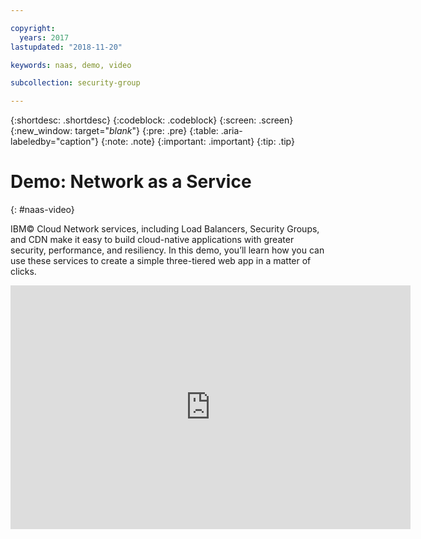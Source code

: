 ```yaml
---

copyright:
  years: 2017
lastupdated: "2018-11-20"

keywords: naas, demo, video

subcollection: security-group

---
```


{:shortdesc: .shortdesc}
{:codeblock: .codeblock}
{:screen: .screen}
{:new_window: target="_blank_"}
{:pre: .pre}
{:table: .aria-labeledby="caption"}
{:note: .note}
{:important: .important}
{:tip: .tip}

# Demo: Network as a Service
{: #naas-video}

IBM© Cloud Network services, including Load Balancers, Security Groups, and CDN make it easy to build cloud-native applications with greater security, performance, and resiliency. In this demo, you’ll learn how you can use these services to create a simple three-tiered web app in a matter of clicks.

<p>
  <div class="embed-responsive embed-responsive-16by9">
    <iframe class="embed-responsive-item" id="youtubeplayer" type="text/html" title="web-app-security-groups-load-balancer-cdn" width="640" height="390" src="https://www.youtube.com/embed/LRvNCXvtkX0?rel=0" frameborder="0" webkitallowfullscreen mozallowfullscreen allowfullscreen> </iframe>
  </div>
</p>
